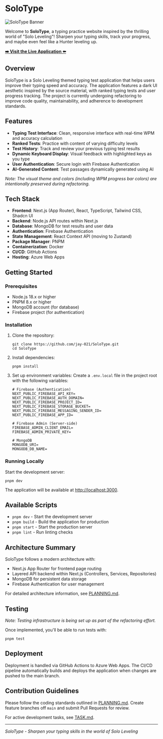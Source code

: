 # SoloType

![SoloType Banner](https://github.com/user-attachments/assets/0d2c58f5-fe1f-4c10-8486-292703d98fe0)

Welcome to **SoloType**, a typing practice website inspired by the thrilling world of "Solo Leveling"! Sharpen your typing skills, track your progress, and maybe even feel like a Hunter leveling up.

**[➡️ Visit the Live Application ⬅️](https://solotype-dscjfmbrdhbwawav.northeurope-01.azurewebsites.net/)**

## Overview

SoloType is a Solo Leveling themed typing test application that helps users improve their typing speed and accuracy. The application features a dark UI aesthetic inspired by the source material, with ranked typing tests and user progress tracking. The project is currently undergoing refactoring to improve code quality, maintainability, and adherence to development standards.

## Features

- **Typing Test Interface**: Clean, responsive interface with real-time WPM and accuracy calculation
- **Ranked Tests**: Practice with content of varying difficulty levels
- **Test History**: Track and review your previous typing test results
- **Dynamic Keyboard Display**: Visual feedback with highlighted keys as you type
- **User Authentication**: Secure login with Firebase Authentication
- **AI-Generated Content**: Test passages dynamically generated using AI

_Note: The visual theme and colors (including WPM progress bar colors) are intentionally preserved during refactoring._

## Tech Stack

- **Frontend**: Next.js (App Router), React, TypeScript, Tailwind CSS, Shadcn UI
- **Backend**: Node.js API routes within Next.js
- **Database**: MongoDB for test results and user data
- **Authentication**: Firebase Authentication
- **State Management**: React Context API (moving to Zustand)
- **Package Manager**: PNPM
- **Containerization**: Docker
- **CI/CD**: GitHub Actions
- **Hosting**: Azure Web Apps

## Getting Started

### Prerequisites

- Node.js 18.x or higher
- PNPM 8.x or higher
- MongoDB account (for database)
- Firebase project (for authentication)

### Installation

1. Clone the repository:

   ```
   git clone https://github.com/jay-021/SoloType.git
   cd SoloType
   ```

2. Install dependencies:

   ```
   pnpm install
   ```

3. Set up environment variables:
   Create a `.env.local` file in the project root with the following variables:

   ```
   # Firebase (Authentication)
   NEXT_PUBLIC_FIREBASE_API_KEY=
   NEXT_PUBLIC_FIREBASE_AUTH_DOMAIN=
   NEXT_PUBLIC_FIREBASE_PROJECT_ID=
   NEXT_PUBLIC_FIREBASE_STORAGE_BUCKET=
   NEXT_PUBLIC_FIREBASE_MESSAGING_SENDER_ID=
   NEXT_PUBLIC_FIREBASE_APP_ID=

   # Firebase Admin (Server-side)
   FIREBASE_ADMIN_CLIENT_EMAIL=
   FIREBASE_ADMIN_PRIVATE_KEY=

   # MongoDB
   MONGODB_URI=
   MONGODB_DB_NAME=
   ```

### Running Locally

Start the development server:

```
pnpm dev
```

The application will be available at [http://localhost:3000](http://localhost:3000).

## Available Scripts

- `pnpm dev` - Start the development server
- `pnpm build` - Build the application for production
- `pnpm start` - Start the production server
- `pnpm lint` - Run linting checks

## Architecture Summary

SoloType follows a modern architecture with:

- Next.js App Router for frontend page routing
- Layered API backend within Next.js (Controllers, Services, Repositories)
- MongoDB for persistent data storage
- Firebase Authentication for user management

For detailed architecture information, see [PLANNING.md](./PLANNING.md).

## Testing

_Note: Testing infrastructure is being set up as part of the refactoring effort._

Once implemented, you'll be able to run tests with:

```
pnpm test
```

## Deployment

Deployment is handled via GitHub Actions to Azure Web Apps. The CI/CD pipeline automatically builds and deploys the application when changes are pushed to the main branch.

## Contribution Guidelines

Please follow the coding standards outlined in [PLANNING.md](./PLANNING.md). Create feature branches off `main` and submit Pull Requests for review.

For active development tasks, see [TASK.md](./TASK.md).

---

_SoloType - Sharpen your typing skills in the world of Solo Leveling_
